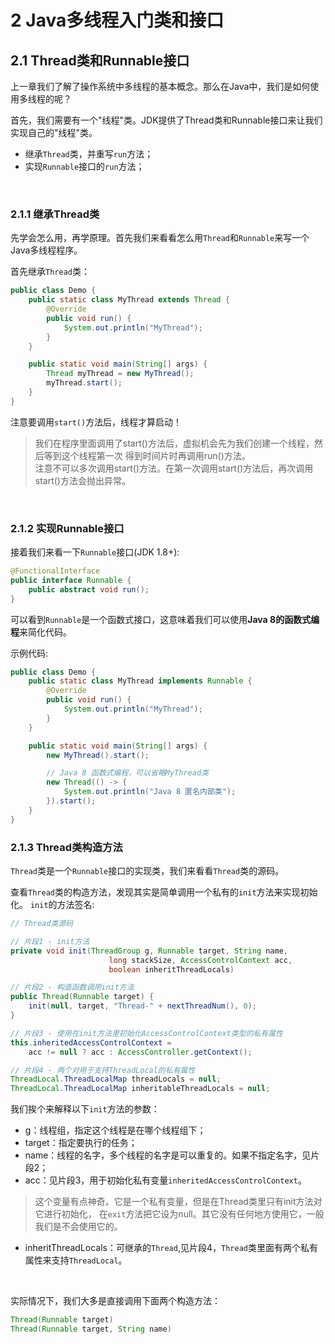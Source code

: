 # 2 Java多线程入门类和接口

## 2.1 Thread类和Runnable接口

上一章我们了解了操作系统中多线程的基本概念。那么在Java中，我们是如何使用多线程的呢？<br>

首先，我们需要有一个"线程"类。JDK提供了Thread类和Runnable接口来让我们实现自己的"线程"类。<br>

- 继承`Thread`类，并重写`run`方法；
- 实现`Runnable`接口的`run`方法；
<br>

### 2.1.1 继承Thread类

先学会怎么用，再学原理。首先我们来看看怎么用`Thread`和`Runnable`来写一个Java多线程程序。<br>

首先继承`Thread`类：
```java
public class Demo {
    public static class MyThread extends Thread {
        @Override
        public void run() {
            System.out.println("MyThread");
        }
    }

    public static void main(String[] args) {
        Thread myThread = new MyThread();
        myThread.start();
    }
}
```

注意要调用`start()`方法后，线程才算启动！<br>

>我们在程序里面调用了start()方法后，虚拟机会先为我们创建一个线程，然后等到这个线程第一次
>得到时间片时再调用run()方法。<br>
>注意不可以多次调用start()方法。在第一次调用start()方法后，再次调用start()方法会抛出异常。

<br>

### 2.1.2 实现Runnable接口

接着我们来看一下`Runnable`接口(JDK 1.8+):

```java
@FunctionalInterface
public interface Runnable {
    public abstract void run();
}
```

可以看到`Runnable`是一个函数式接口，这意味着我们可以使用**Java 8的函数式编程**来简化代码。
<br>

示例代码:
```java
public class Demo {
    public static class MyThread implements Runnable {
        @Override
        public void run() {
            System.out.println("MyThread");
        }
    }

    public static void main(String[] args) {
        new MyThread().start();

        // Java 8 函数式编程，可以省略MyThread类
        new Thread(() -> {
            System.out.println("Java 8 匿名内部类");
        }).start();
    }
}
```

### 2.1.3 Thread类构造方法

`Thread`类是一个`Runnable`接口的实现类，我们来看看`Thread`类的源码。<br>

查看`Thread`类的构造方法，发现其实是简单调用一个私有的`init`方法来实现初始化。
`init`的方法签名:
```java
// Thread类源码 

// 片段1 - init方法
private void init(ThreadGroup g, Runnable target, String name,
                      long stackSize, AccessControlContext acc,
                      boolean inheritThreadLocals)

// 片段2 - 构造函数调用init方法
public Thread(Runnable target) {
    init(null, target, "Thread-" + nextThreadNum(), 0);
}

// 片段3 - 使用在init方法里初始化AccessControlContext类型的私有属性
this.inheritedAccessControlContext = 
    acc != null ? acc : AccessController.getContext();

// 片段4 - 两个对用于支持ThreadLocal的私有属性
ThreadLocal.ThreadLocalMap threadLocals = null;
ThreadLocal.ThreadLocalMap inheritableThreadLocals = null;
```

我们挨个来解释以下`init`方法的参数：

- g：线程组，指定这个线程是在哪个线程组下；
- target：指定要执行的任务；
- name：线程的名字，多个线程的名字是可以重复的。如果不指定名字，见片段2；
- acc：见片段3，用于初始化私有变量`inheritedAccessControlContext`。
> 这个变量有点神奇。它是一个私有变量，但是在Thread类里只有init方法对它进行初始化，
>在`exit`方法把它设为null。其它没有任何地方使用它，一般我们是不会使用它的。
- inheritThreadLocals：可继承的`Thread`,见片段4，`Thread`类里面有两个私有属性来支持`ThreadLocal`。
<br>

实际情况下，我们大多是直接调用下面两个构造方法：
```java
Thread(Runnable target)
Thread(Runnable target, String name)
```